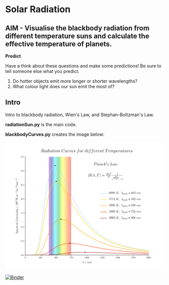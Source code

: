 # Solar Radiation

## AIM - Visualise the blackbody radiation from different temperature suns and calculate the effective temperature of planets.

**Predict**

Have a think about these questions and make some predictions! Be sure to tell someone else what you predict.

1) Do hotter objects emit more longer or shorter wavelengths?    
2) What colour light does our sun emit the most of?  

## Intro

Intro to blackbody radiation, Wien's Law, and Stephan-Boltzman's Law.

**radiationSun.py** is the main code.

**blackbodyCurves.py** creates the image below:

![AstroWelcome](blackbodyCurves.png)

[![Binder](https://mybinder.org/badge_logo.svg)](https://mybinder.org/v2/gh/2-science/Astronomy/MyBinder?filepath=tree%2FMyBinder%2FAstPy-005_Solar_Radiation%2F%20radiationSunTeacher.ipynb)
